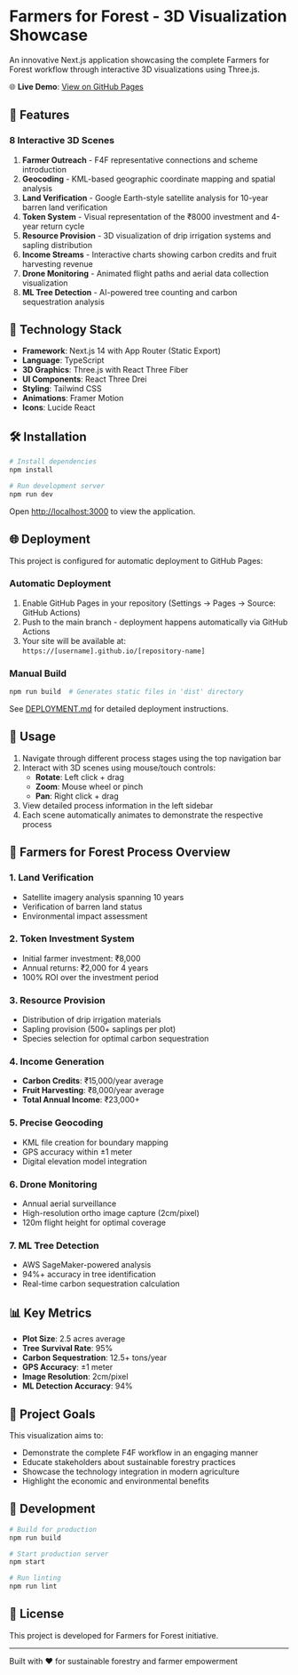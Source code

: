 # Farmers for Forest - 3D Visualization Showcase

An innovative Next.js application showcasing the complete Farmers for Forest workflow through interactive 3D visualizations using Three.js.

🌐 **Live Demo**: [View on GitHub Pages](https://[your-username].github.io/showcase)

## 🌟 Features

### 8 Interactive 3D Scenes

1. **Farmer Outreach** - F4F representative connections and scheme introduction
2. **Geocoding** - KML-based geographic coordinate mapping and spatial analysis  
3. **Land Verification** - Google Earth-style satellite analysis for 10-year barren land verification
4. **Token System** - Visual representation of the ₹8000 investment and 4-year return cycle
5. **Resource Provision** - 3D visualization of drip irrigation systems and sapling distribution
6. **Income Streams** - Interactive charts showing carbon credits and fruit harvesting revenue
7. **Drone Monitoring** - Animated flight paths and aerial data collection visualization
8. **ML Tree Detection** - AI-powered tree counting and carbon sequestration analysis

## 🚀 Technology Stack

- **Framework**: Next.js 14 with App Router (Static Export)
- **Language**: TypeScript
- **3D Graphics**: Three.js with React Three Fiber
- **UI Components**: React Three Drei
- **Styling**: Tailwind CSS
- **Animations**: Framer Motion
- **Icons**: Lucide React

## 🛠️ Installation

```bash
# Install dependencies
npm install

# Run development server
npm run dev
```

Open [http://localhost:3000](http://localhost:3000) to view the application.

## 🌐 Deployment

This project is configured for automatic deployment to GitHub Pages:

### Automatic Deployment
1. Enable GitHub Pages in your repository (Settings → Pages → Source: GitHub Actions)
2. Push to the main branch - deployment happens automatically via GitHub Actions
3. Your site will be available at: `https://[username].github.io/[repository-name]`

### Manual Build
```bash
npm run build  # Generates static files in 'dist' directory
```

See [DEPLOYMENT.md](./DEPLOYMENT.md) for detailed deployment instructions.

## 📱 Usage

1. Navigate through different process stages using the top navigation bar
2. Interact with 3D scenes using mouse/touch controls:
   - **Rotate**: Left click + drag
   - **Zoom**: Mouse wheel or pinch
   - **Pan**: Right click + drag
3. View detailed process information in the left sidebar
4. Each scene automatically animates to demonstrate the respective process

## 🌱 Farmers for Forest Process Overview

### 1. Land Verification
- Satellite imagery analysis spanning 10 years
- Verification of barren land status
- Environmental impact assessment

### 2. Token Investment System
- Initial farmer investment: ₹8,000
- Annual returns: ₹2,000 for 4 years
- 100% ROI over the investment period

### 3. Resource Provision
- Distribution of drip irrigation materials
- Sapling provision (500+ saplings per plot)
- Species selection for optimal carbon sequestration

### 4. Income Generation
- **Carbon Credits**: ₹15,000/year average
- **Fruit Harvesting**: ₹8,000/year average
- **Total Annual Income**: ₹23,000+

### 5. Precise Geocoding
- KML file creation for boundary mapping
- GPS accuracy within ±1 meter
- Digital elevation model integration

### 6. Drone Monitoring
- Annual aerial surveillance
- High-resolution ortho image capture (2cm/pixel)
- 120m flight height for optimal coverage

### 7. ML Tree Detection
- AWS SageMaker-powered analysis
- 94%+ accuracy in tree identification
- Real-time carbon sequestration calculation

## 📊 Key Metrics

- **Plot Size**: 2.5 acres average
- **Tree Survival Rate**: 95%
- **Carbon Sequestration**: 12.5+ tons/year
- **GPS Accuracy**: ±1 meter
- **Image Resolution**: 2cm/pixel
- **ML Detection Accuracy**: 94%

## 🎯 Project Goals

This visualization aims to:
- Demonstrate the complete F4F workflow in an engaging manner
- Educate stakeholders about sustainable forestry practices
- Showcase the technology integration in modern agriculture
- Highlight the economic and environmental benefits

## 🔧 Development

```bash
# Build for production
npm run build

# Start production server
npm start

# Run linting
npm run lint
```

## 📄 License

This project is developed for Farmers for Forest initiative.

---

Built with ❤️ for sustainable forestry and farmer empowerment
